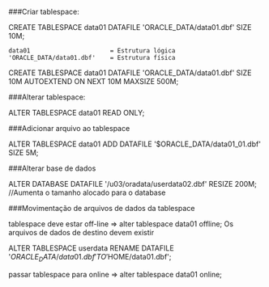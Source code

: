 ###Criar tablespace:

CREATE TABLESPACE data01 
	DATAFILE 'ORACLE_DATA/data01.dbf' SIZE 10M;
    
    data01 						= Estrutura lógica
	'ORACLE_DATA/data01.dbf' 	= Estrutura física    

CREATE TABLESPACE data01
	DATAFILE 'ORACLE_DATA/data01.dbf' SIZE 10M
    AUTOEXTEND ON NEXT 10M MAXSIZE 500M;


###Alterar tablespace:

ALTER TABLESPACE data01 READ ONLY;


###Adicionar arquivo ao tablespace

ALTER TABLESPACE data01
	ADD DATAFILE '$ORACLE_DATA/data01_01.dbf' SIZE 5M;


###Alterar base de dados

ALTER DATABASE
	DATAFILE '/u03/oradata/userdata02.dbf'
    RESIZE 200M;	//Aumenta o tamanho alocado para o database
    
###Movimentação de arquivos de dados da tablespace

tablespace deve estar off-line => alter tablespace data01 offline;
Os arquivos de dados de destino devem existir

ALTER TABLESPACE userdata RENAME
	DATAFILE '$ORACLE_DATA/data01.dbf'
    TO '$HOME/data01.dbf';
    
passar tablespace para online => alter tablespace data01 online;




